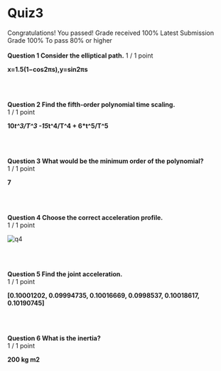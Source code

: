 # Quiz3
Congratulations! You passed!
Grade received 100%
Latest Submission Grade 100%
To pass 80% or higher
<br/>
<br/>
**Question 1 Consider the elliptical path.**
1 / 1 point    

**x=1.5(1−cos2πs),y=sin⁡2πs**

<br/>
<br/>

**Question 2 Find the fifth-order polynomial time scaling.**    
1 / 1 point

**10*t^3/T^3 -15*t^4/T^4 + 6*t^5/T^5**
 
<br/>
<br/>

**Question 3 What would be the minimum order of the polynomial?**    
1 / 1 point

**7**

<br/>
<br/>

**Question 4 Choose the correct acceleration profile.**    
1 / 1 point

![q4](https://user-images.githubusercontent.com/96668549/184666028-f0317ffd-0e48-4373-887f-929ae74e96d5.PNG)

<br/>
<br/>


**Question 5 Find the joint acceleration.**    
1 / 1 point

**[0.10001202, 0.09994735, 0.10016669, 0.0998537, 0.10018617, 0.10190745]**

<br/>
<br/>


**Question 6 What is the inertia?**    
1 / 1 point

**200 kg m2**

<br/>
<br/>
